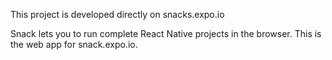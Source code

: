 This project is developed directly on snacks.expo.io

Snack lets you to run complete React Native projects in the browser. This is the web app for snack.expo.io.
